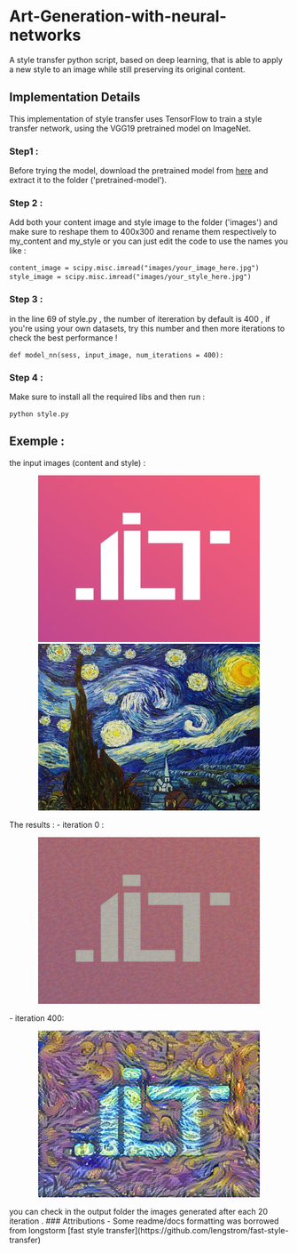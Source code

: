 # Art-Generation-with-neural-networks
A style transfer python script, based on deep learning, that is able to apply a new style to an image while still preserving its original content.

## Implementation Details
This implementation of style transfer uses TensorFlow to train a style transfer network, using the VGG19 pretrained model on ImageNet.
### Step1 :
Before trying the model, download the pretrained model from [here](https://www.kaggle.com/teksab/imagenetvggverydeep19mat#imagenet-vgg-verydeep-19.mat) and extract it to the folder ('pretrained-model').
### Step 2 : 
Add both your content image and style image to the folder ('images') and make sure to reshape them to 400x300 and rename them respectively to my_content and my_style or you can just edit the code to use the names you like : 
```
content_image = scipy.misc.imread("images/your_image_here.jpg")
style_image = scipy.misc.imread("images/your_style_here.jpg")
```
### Step 3 : 
in the line 69 of style.py , the number of itereration by default is 400 , if you're using your own datasets, try this number and then more iterations to check the best performance !
```
def model_nn(sess, input_image, num_iterations = 400):
```
### Step 4 :
Make sure to install all the required libs and then run : 
```
python style.py
```
## Exemple : 
the input images (content and style) : 
<p align = 'center'>
  <img src = 'images/my_content.jpg'>
  <img src = 'images/my_style.jpg'>
</p>
The results : 
- iteration 0 :
<p align = 'center'>
  <img src = 'output/0.png'>
</p>
- iteration 400:
<p align = 'center'>
  <img src = 'output/generated_image.jpg'>
</p>
you can check in the output folder the images generated after each 20 iteration .
### Attributions
- Some readme/docs formatting was borrowed from longstorm [fast style transfer](https://github.com/lengstrom/fast-style-transfer)

